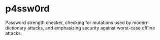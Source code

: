 p4ssw0rd
========

Password strength checker, checking for mutations used by modern dictionary attacks, and emphasizing security against worst-case offline attacks.